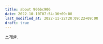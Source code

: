 ```yaml
---
title: about 906bc906
date: 2022-10-10T07:54:36+09:00
last_modified_at: 2022-11-22T20:09:22+09:00
draft: true
---
```


소개글.